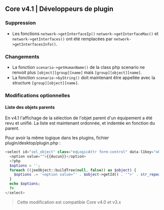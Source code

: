 ## Core v4.1 | Développeurs de plugin

### Suppression

- Les fonctions `network->getInterfaceIp()` `network->getInterfaceMac()` et `network->getInterfaces()` ont été remplacées par `network->getInterfacesInfo()`.

### Changements

- La fonction `scenario->getHumanName()` de la class php scenario ne renvoit plus `[object][group][name]` mais `[group][object][name]`.
- La fonction `scenario->byString()` doit maintenant être appellée avec la structure `[group][object][name]`.

### Modifications optionnelles

#### Liste des objets parents

En v4.1 l'affichage de la sélection de l'objet parent d'un équipement a été revu et unifié. La liste est maintenant ordonnée, et indentée en fonction du parent.

Pour avoir la même logique dans les plugins, fichier plugin/desktop/plugin.php :

```php
<select id="sel_object" class="eqLogicAttr form-control" data-l1key="object_id">
  <option value="">{{Aucun}}</option>
  <?php
  $options = '';
  foreach ((jeeObject::buildTree(null, false)) as $object) {
    $options .= '<option value="' . $object->getId() . '">' . str_repeat('&nbsp;&nbsp;', $object->getConfiguration('parentNumber')) . $object->getName() . '</option>';
  }
  echo $options;
  ?>
</select>
```

> Cette modification est compatible Core v4.0 et v3.x

